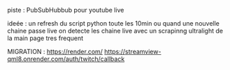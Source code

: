 piste : PubSubHubbub pour youtube live

ideée : un refresh du script python toute les 10min 
ou quand une nouvelle chaine passe live
on detecte les chaine live avec 
un scrapinng ultralight de la main page tres frequent

MIGRATION : https://render.com/
https://streamview-qml8.onrender.com/auth/twitch/callback
